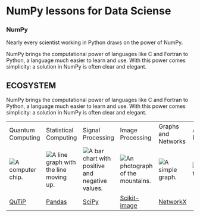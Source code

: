 # NumPy lessons for Data Sciense

### NumPy


Nearly every scientist working in Python draws on the power of NumPy.

NumPy brings the computational power of languages like C and Fortran to Python, a language much easier to learn and use. With this power comes simplicity: a solution in NumPy is often clear and elegant.
<section class=tabs-section><div class=container><h1 class=tabs-title>ECOSYSTEM</h1>NumPy brings the computational power of languages like C and Fortran to Python, a language much easier to learn and use. With this power comes simplicity: a solution in NumPy is often clear and elegant.</p><table><tr class=highlight-th><td class=bold-text>Quantum Computing</td><td class=bold-text>Statistical Computing</td><td class=bold-text>Signal Processing</td><td class=bold-text>Image Processing</td><td class=bold-text>Graphs and Networks</td><td class=bold-text>Astronomy Processes</td><td class=bold-text>Cognitive Psychology</td></tr><tr><td><img class=cell-layout src=/images/content_images/sc_dom_img/quantum_computing.svg alt="A computer chip."></td><td><img class=cell-layout src=/images/content_images/sc_dom_img/statistical_computing.svg alt="A line graph with the line moving up."></td><td><img class=cell-layout src=/images/content_images/sc_dom_img/signal_processing.svg alt="A bar chart with positive and negative values."></td><td><img class=cell-layout src=/images/content_images/sc_dom_img/image_processing.svg alt="An photograph of the mountains."></td><td><img class=cell-layout src=/images/content_images/sc_dom_img/sd6.svg alt="A simple graph."></td><td><img class=cell-layout src=/images/content_images/sc_dom_img/astronomy_processes.svg alt="A telescope."></td><td><img class=cell-layout src=/images/content_images/sc_dom_img/cognitive_psychology.svg alt="A human head with gears."></td></tr><tr><td class=center-text><a href=http://qutip.org>QuTiP</a></td><td class=center-text><a href=https://pandas.pydata.org>Pandas</a></td><td class=center-text><a href=https://www.scipy.org>SciPy</a></td><td class=center-text><a href=https://scikit-image.org>Scikit-image</a></td><td class=center-text><a href=https://networkx.org>NetworkX</a></td><td class=center-text>
